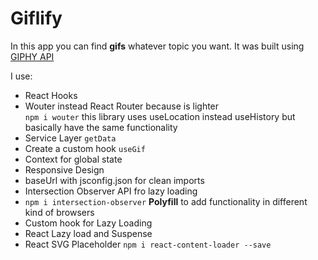 # Giflify

In this app you can find **gifs** whatever topic you want. It was built using [GIPHY API](https://developers.giphy.com/)

I use:

- React Hooks
- Wouter instead React Router because is lighter <br>
  `npm i wouter`
  this library uses useLocation instead useHistory but basically have the same functionality
- Service Layer `getData`
- Create a custom hook `useGif`
- Context for global state
- Responsive Design
- baseUrl with jsconfig.json for clean imports
- Intersection Observer API fro lazy loading
- `npm i intersection-observer` **Polyfill** to add functionality in different kind of browsers
- Custom hook for Lazy Loading
- React Lazy load and Suspense
- React SVG Placeholder `npm i react-content-loader --save`
